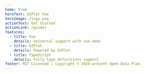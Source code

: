 ```yaml
---
home: true
heroText: G2Plot Vue
heroImage: /logo.png
actionText: Get Started
actionLink: /guide/
features:
  - title: Vue
    details: Universal support with vue-demi
  - title: G2Plot
    details: Powered by G2Plot
  - title: TypeScript
    details: Fully type definitions support
footer: MIT Licensed | Copyright © 2020-present Open Data Plan
---
```

